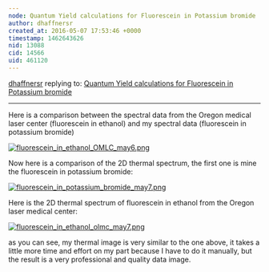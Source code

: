 ```yaml
---
node: Quantum Yield calculations for Fluorescein in Potassium bromide
author: dhaffnersr
created_at: 2016-05-07 17:53:46 +0000
timestamp: 1462643626
nid: 13088
cid: 14566
uid: 461120
---
```




[dhaffnersr](../profile/dhaffnersr) replying to: [Quantum Yield calculations for Fluorescein in Potassium bromide](../notes/dhaffnersr/05-07-2016/quantum-yield-calculations-for-fluorescein-in-potassium-bromide)

----
Here is a comparison between the spectral data from the Oregon medical laser center (fluorescein in ethanol) and my spectral data (fluorescein in potassium bromide)


[![fluorescein_in_ethanol_OMLC_may6.png](//i.publiclab.org/system/images/photos/000/015/992/large/fluorescein_in_ethanol_OMLC_may6.png)](//i.publiclab.org/system/images/photos/000/015/992/original/fluorescein_in_ethanol_OMLC_may6.png)

Now here is a comparison of the 2D thermal spectrum, the first one is mine the fluorescein in potassium bromide:


[![fluorescein_in_potassium_bromide_may7.png](//i.publiclab.org/system/images/photos/000/015/993/large/fluorescein_in_potassium_bromide_may7.png)](//i.publiclab.org/system/images/photos/000/015/993/original/fluorescein_in_potassium_bromide_may7.png)

Here is the 2D thermal spectrum of fluorescein in ethanol from the Oregon laser medical center:


[![fluorescein_in_ethanol_olmc_may7.png](//i.publiclab.org/system/images/photos/000/015/994/large/fluorescein_in_ethanol_olmc_may7.png)](//i.publiclab.org/system/images/photos/000/015/994/original/fluorescein_in_ethanol_olmc_may7.png)

as you can see, my thermal image is very similar to the one above, it takes a little more time and effort on my part because I have to do it manually, but the result is a very professional and quality data image.